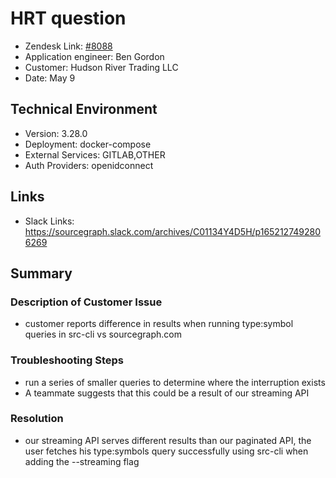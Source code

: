 
# HRT question <!-- Ticket Title  Hint: include keywords to make it searchable -->

- Zendesk Link: [#8088](https://sourcegraph.zendesk.com/agent/tickets/8088)
- Application engineer: Ben Gordon
- Customer: Hudson River Trading LLC <!-- Redact if this contains personally identifying information -->
- Date: May 9

<!-- Data populated from integration, speak to Ben Gordon or Michael Bali if not working -->
<!-- During Internal team trial, fill missing data manually (we are waiting for all data to sync) -->

## Technical Environment
- Version: 3.28.0​
- Deployment: docker-compose
- External Services: GITLAB,OTHER
- Auth Providers: openidconnect


## Links
<!-- Data for application engineer manual entry -->
- Slack Links: https://sourcegraph.slack.com/archives/C01134Y4D5H/p1652127492806269

## Summary
### Description of Customer Issue
- customer reports difference in results when running type:symbol queries in src-cli vs sourcegraph.com
### Troubleshooting Steps
- run a series of smaller queries to determine where the interruption exists
- A teammate suggests that this could be a result of our streaming API
### Resolution
- our streaming API serves different results than our paginated API, the user fetches his type:symbols query successfully using src-cli when adding the --streaming flag

<!-- Once complete, upload a copy to https://github.com/sourcegraph/support-tools-internal/tree/main/resolved-tickets as a .md file -->
<!-- Name the file 8088.md -->

